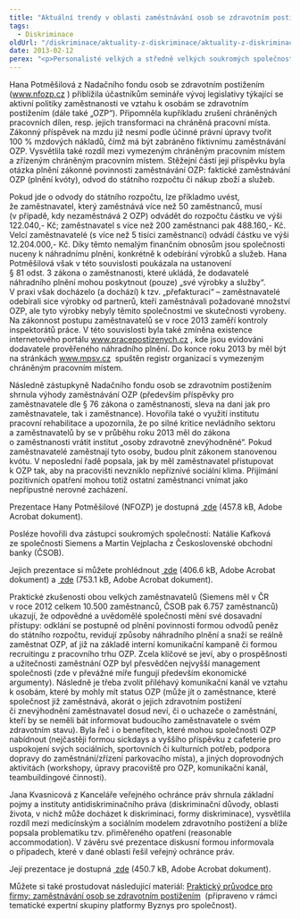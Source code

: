 ```yaml
---
title: "Aktuální trendy v oblasti zaměstnávání osob se zdravotním postižením"
tags:
  - Diskriminace
oldUrl: "/diskriminace/aktuality-z-diskriminace/aktuality-z-diskriminace-2013/aktualni-trendy-voblasti-zamestnavani-osob-se-zdravotnim-postizenim/"
date: 2013-02-12
perex: "<p>Personalisté velkých a středně velkých soukromých společností sdíleli dne 7. února 2013 své zkušenosti s plněním zákonných povinností, které souvisí s uplatněním osob se zdravotním postižením na českém pracovním trhu. Seminář „Zaměstnávání osob se zdravotním postižením“ uspořádala organizace LMC, s níž veřejný ochránce práv spolupracuje v oblasti osvěty a vzdělávání privátního sektoru. Na semináři byly řešeny i praktické příklady z činnosti ochránce jako antidiskriminačního místa.</p>"
---
```


<!-- imported from the old website -->

<p class="align-blok">Hana Potměšilová z Nadačního fondu osob se zdravotním postižením (<a title="Otevření do nového okna" href="http://www.nfozp.cz" target="_blank">www.nfozp.cz</a> ) přiblížila účastníkům semináře vývoj legislativy týkající se aktivní politiky zaměstnanosti ve vztahu k osobám se zdravotním postižením (dále také „OZP“). Připomněla kupříkladu zrušení chráněných pracovních dílen, resp. jejich transformaci na chráněná pracovní místa. Zákonný příspěvek na mzdu již nesmí podle účinné právní úpravy tvořit 100 % mzdových nákladů, čímž má být zabráněno fiktivnímu zaměstnávání OZP. Vysvětlila také rozdíl mezi vymezeným chráněným pracovním místem a zřízeným chráněným pracovním místem. Stěžejní částí její příspěvku byla otázka plnění zákonné povinnosti zaměstnávání OZP: faktické zaměstnávání OZP (plnění kvóty), odvod do státního rozpočtu či nákup zboží a služeb. </p> <p class="align-blok">Pokud jde o odvody do státního rozpočtu, lze příkladmo uvést, že zaměstnavatel, který zaměstnává více než 50 zaměstnanců, musí (v případě, kdy nezaměstnává 2 OZP) odvádět do rozpočtu částku ve výši 122.040,- Kč; zaměstnavatel s více než 200 zaměstnanci pak 488.160,- Kč. Velcí zaměstnavatelé (s více než 5 tisíci zaměstnanci) odvádí částku ve výši 12.204.000,- Kč. Díky těmto nemalým finančním obnosům jsou společnosti nuceny k náhradnímu plnění, konkrétně k odebírání výrobků a služeb. Hana Potměšilová však v této souvislosti poukázala na ustanovení § 81 odst. 3 zákona o zaměstnanosti, které ukládá, že dodavatelé náhradního plnění mohou poskytnout (pouze) „své výrobky a služby“. V praxi však docházelo (a dochází) k tzv. „přefakturaci“ – zaměstnavatelé odebírali sice výrobky od partnerů, kteří zaměstnávali požadované množství OZP, ale tyto výrobky nebyly těmito společnostmi ve skutečnosti vyrobeny. Na zákonnost postupu zaměstnavatelů se v roce 2013 zaměří kontroly inspektorátů práce. V této souvislosti byla také zmíněna existence internetového portálu <a title="Otevření do nového okna" href="http://www.pracepostizenych.cz" target="_blank">www.pracepostizenych.cz</a> , kde jsou evidováni dodavatele prověřeného náhradního plnění. Do konce roku 2013 by měl být na stránkách <a title="Otevření do nového okna" href="http://www.mpsv.cz" target="_blank">www.mpsv.cz</a>  spuštěn registr organizací s vymezeným chráněným pracovním místem.</p> <p class="align-blok">Následně zástupkyně Nadačního fondu osob se zdravotním postižením shrnula výhody zaměstnávání OZP (především příspěvky pro zaměstnavatele dle § 76 zákona o zaměstnanosti, sleva na dani jak pro zaměstnavatele, tak i zaměstnance). Hovořila také o využití institutu pracovní rehabilitace a upozornila, že po silné kritice nevládního sektoru a zaměstnavatelů by se v průběhu roku 2013 měl do zákona o zaměstnanosti vrátit institut „osoby zdravotně znevýhodněné“. Pokud zaměstnavatelé zaměstnají tyto osoby, budou plnit zákonem stanovenou kvótu. V neposlední řadě popsala, jak by měl zaměstnavatel přistupovat k OZP tak, aby na pracovišti nevzniklo nepříznivé sociální klima. Přijímání pozitivních opatření mohou totiž ostatní zaměstnanci vnímat jako nepřípustné nerovné zacházení.</p> <p class="align-blok">Prezentace Hany Potměšilové (NFOZP) je dostupná <a title="Otevření do nového okna" href="/uploads-import/DISKRIMINACE/aktuality/1_Seminar_LMC_NFOZP.pdf" target="_blank"> zde</a> (457.8 kB, Adobe Acrobat dokument).</p> <p class="align-blok">Posléze hovořili dva zástupci soukromých společností: Natálie Kafková ze společnosti Siemens a Martin Vejplacha z Československé obchodní banky (ČSOB).</p> <p class="align-blok">Jejich prezentace si můžete prohlédnout <a title="Otevření do nového okna" href="/uploads-import/DISKRIMINACE/aktuality/2_Seminar_LMC_Siemens.pdf" target="_blank"> zde</a> (406.6 kB, Adobe Acrobat dokument) a <a title="Otevření do nového okna" href="/uploads-import/DISKRIMINACE/aktuality/3_Seminar_LMC_CSOB.pdf" target="_blank"> zde</a> (753.1 kB, Adobe Acrobat dokument).</p> <p class="align-blok">Praktické zkušenosti obou velkých zaměstnavatelů (Siemens měl v ČR v roce 2012 celkem 10.500 zaměstnanců, ČSOB pak 6.757 zaměstnanců) ukazují, že odpovědné a uvědomělé společnosti mění své dosavadní přístupy: odklání se postupně od plnění povinnosti formou odvodů peněz do státního rozpočtu, revidují způsoby náhradního plnění a snaží se reálně zaměstnat OZP, ať již na základě interní komunikační kampaně či formou recruitingu z pracovního trhu OZP. Zcela klíčové se jeví, aby o prospěšnosti a užitečnosti zaměstnání OZP byl přesvědčen nejvyšší management společnosti (zde v převážné míře fungují především ekonomické argumenty). Následně je třeba zvolit přiléhavý komunikační kanál ve vztahu k osobám, které by mohly mít status OZP (může jít o zaměstnance, které společnost již zaměstnává, akorát o jejich zdravotním postižení či znevýhodnění zaměstnavatel dosud neví, či o uchazeče o zaměstnání, kteří by se neměli bát informovat budoucího zaměstnavatele o svém zdravotním stavu). Byla řeč i o benefitech, které mohou společnosti OZP nabídnout (nejčastěji formou sickdays a vyššího příspěvku z cafeterie pro uspokojení svých sociálních, sportovních či kulturních potřeb, podpora dopravy do zaměstnání/zřízení parkovacího místa), a jiných doprovodných aktivitách (workshopy, úpravy pracoviště pro OZP, komunikační kanál, teambuildingové činnosti).</p> <p class="align-blok">Jana Kvasnicová z Kanceláře veřejného ochránce práv shrnula základní pojmy a instituty antidiskriminačního práva (diskriminační důvody, oblasti života, v nichž může docházet k diskriminaci, formy diskriminace), vysvětlila rozdíl mezi medicínským a sociálním modelem zdravotního postižení a blíže popsala problematiku tzv. přiměřeného opatření (reasonable accommodation). V závěru své prezentace diskusní formou informovala o případech, které v dané oblasti řešil veřejný ochránce práv.</p> <p class="align-blok">Její prezentace je dostupná <a title="Otevření do nového okna" href="/uploads-import/DISKRIMINACE/aktuality/4_Seminar_LMC_Kvasnicova.pdf" target="_blank"> zde</a> (450.7 kB, Adobe Acrobat dokument).</p> <p class="align-blok">Můžete si také prostudovat následující materiál: <a title="Otevření do nového okna" href="http://www.lmc.eu/uploads-import/PR/Prezentace/brozura_zamestnavani-osob-se-zdravotnim-postizenim.pdf" target="_blank">Praktický průvodce pro firmy: zaměstnávání osob se zdravotním postižením</a>  (připraveno v rámci tematické expertní skupiny platformy Byznys pro společnost).</p>
